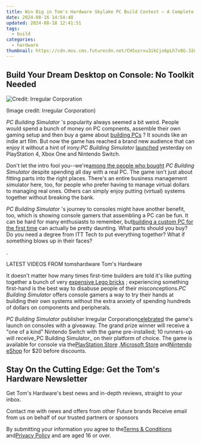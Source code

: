 ```yaml
---
title: Win Big in Tom's Hardware Skylake PC Build Contest – A Complete Guide
date: 2024-08-16 14:54:48
updated: 2024-08-18 12:41:51
tags:
  - build
categories:
  - hardware
thumbnail: https://cdn.mos.cms.futurecdn.net/CH5uzrxu3ikCjo6pLh7v8G-320-80.jpg
---
```


## Build Your Dream Desktop on Console: No Toolkit Needed

![Credit: Irregular Corporation](https://cdn.mos.cms.futurecdn.net/BU2Auw6YSHh4zi7aKsN8KV-320-80.jpg)

 (Image credit: Irregular Corporation)

_PC Building Simulator_ 's popularity always seemed a bit weird. People would spend a bunch of money on PC compnents, assemble their own gaming setup and then buy a game about [building PCs](https://tools.techidaily.com) ? It sounds like an indie art film. But now the game has reached a brand new audience that can enjoy it without a hint of irony:_PC Building Simulator_ [launched](https://theirregularcorporation.com/en%5Fgb/pc-building-simulator-console-edition) yesterday on PlayStation 4, Xbox One and Nintendo Switch.

 Don't let the intro fool you--we're[among the people who bought](https://tools.techidaily.com) _PC Building Simulator_ despite spending all day with a real PC. The game isn't just about fitting parts into the right places. There's an entire business management simulator here, too, for people who prefer having to manage virtual dollars to managing real ones. Others can simply enjoy putting (virtual) systems together without breaking the bank.

_PC Building Simulator_ 's journey to consoles might have another benefit, too, which is showing console gamers that assembling a PC can be fun. It can be hard for many enthusiasts to remember, but[building a custom PC for the first time](https://tools.techidaily.com) can actually be pretty daunting. What parts should you buy? Do you need a degree from ITT Tech to put everything together? What if something blows up in their faces?

.

 LATEST VIDEOS FROM tomshardware Tom's Hardware

 It doesn't matter how many times first-time builders are told it's like putting together a bunch of very [expensive Lego bricks](https://tools.techidaily.com) ; experiencing something first-hand is the best way to disabuse people of their misconceptions._PC Building Simulator_ offers console gamers a way to try their hands at building their own systems without the extra anxiety of spending hundreds of dollars on components and peripherals.

_PC Building Simulator_ publisher Irregular Corporation[celebrated](https://theirregularcorporation.com/custom-nintendo-switch-giveaway/) the game's launch on consoles with a giveaway. The grand prize winner will receive a "one of a kind" Nintendo Switch with the game pre-installed; 10 runners-up will receive_PC Building Simulator_ on their platform of choice. The game is available for console via the[PlayStation Store](https://store.playstation.com/en-us/product/UP5097-CUSA15916%5F00-0000000000000000) ,[Microsoft Store](https://www.microsoft.com/en-us/p/pc-building-simulator/9pgtzh51b3s8?activetab=pivot%3Aoverviewtab) and[Nintendo eShop](https://www.nintendo.com/games/detail/pc-building-simulator-switch/) for $20 before discounts.

## Stay On the Cutting Edge: Get the Tom's Hardware Newsletter

 Get Tom's Hardware's best news and in-depth reviews, straight to your inbox.

 Contact me with news and offers from other Future brands  Receive email from us on behalf of our trusted partners or sponsors

 By submitting your information you agree to the[Terms & Conditions](https://futureplc.com/terms-conditions/) and[Privacy Policy](https://futureplc.com/privacy-policy/) and are aged 16 or over.

<ins class="adsbygoogle"
     style="display:block"
     data-ad-format="autorelaxed"
     data-ad-client="ca-pub-7571918770474297"
     data-ad-slot="1223367746"></ins>



<ins class="adsbygoogle"
     style="display:block"
     data-ad-client="ca-pub-7571918770474297"
     data-ad-slot="8358498916"
     data-ad-format="auto"
     data-full-width-responsive="true"></ins>

